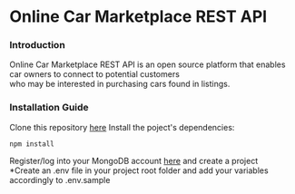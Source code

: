 # Online Car Marketplace REST API

### Introduction

Online Car Marketplace REST API is an open source platform that enables car owners to connect to potential customers<br /> who may be interested in purchasing cars found in listings.

### Installation Guide

Clone this repository [here](https://github.com/marcopagotto/online-car-marketplace-REST-API.git)
Install the poject's dependencies:

```
npm install
```

Register/log into your MongoDB account [here](https://account.mongodb.com/account/login) and create a project<br />
*Create an .env file in your project root folder and add your variables accordingly to .env.sample
